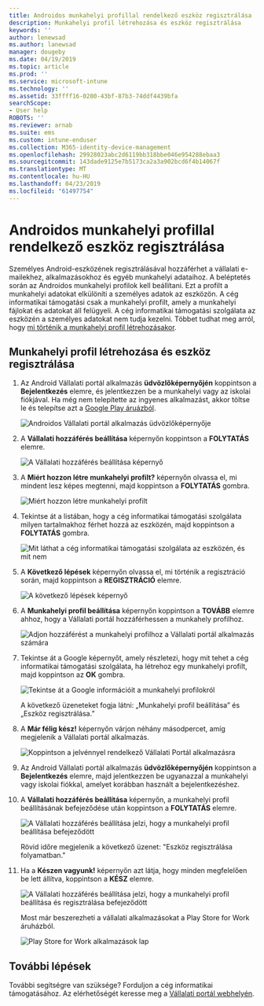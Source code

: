 ```yaml
---
title: Androidos munkahelyi profillal rendelkező eszköz regisztrálása |} A Microsoft Docs
description: Munkahelyi profil létrehozása és eszköz regisztrálása
keywords: ''
author: lenewsad
ms.author: lanewsad
manager: dougeby
ms.date: 04/19/2019
ms.topic: article
ms.prod: ''
ms.service: microsoft-intune
ms.technology: ''
ms.assetid: 33ffff16-0280-43bf-87b3-74ddf4439bfa
searchScope:
- User help
ROBOTS: ''
ms.reviewer: arnab
ms.suite: ems
ms.custom: intune-enduser
ms.collection: M365-identity-device-management
ms.openlocfilehash: 29928023abc2d6119bb318bbe046e954288ebaa3
ms.sourcegitcommit: 143dade9125e7b5173ca2a3a902bcd6f4b14067f
ms.translationtype: MT
ms.contentlocale: hu-HU
ms.lasthandoff: 04/23/2019
ms.locfileid: "61497754"
---
```

# <a name="enroll-device-with-android-work-profile"></a>Androidos munkahelyi profillal rendelkező eszköz regisztrálása

Személyes Android-eszközének regisztrálásával hozzáférhet a vállalati e-mailekhez, alkalmazásokhoz és egyéb munkahelyi adataihoz. A beléptetés során az Androidos munkahelyi profilok kell beállítani. Ezt a profilt a munkahelyi adatokat elkülöníti a személyes adatok az eszközön. A cég informatikai támogatási csak a munkahelyi profilt, amely a munkahelyi fájlokat és adatokat áll felügyeli. A cég informatikai támogatási szolgálata az eszközén a személyes adatokat nem tudja kezelni. Többet tudhat meg arról, hogy [mi történik a munkahelyi profil létrehozásakor](what-happens-when-you-create-a-work-profile-android.md). 

## <a name="create-work-profile-and-enroll-device"></a>Munkahelyi profil létrehozása és eszköz regisztrálása

1.  Az Android Vállalati portál alkalmazás **üdvözlőképernyőjén** koppintson a **Bejelentkezés** elemre, és jelentkezzen be a munkahelyi vagy az iskolai fiókjával. Ha még nem telepítette az ingyenes alkalmazást, akkor töltse le és telepítse azt a [Google Play áruázból](https://play.google.com/store/apps/details?id=com.microsoft.windowsintune.companyportal).

    ![Androidos Vállalati portál alkalmazás üdvözlőképernyője](./media/and-enroll-0-welcome-screen.png)

2. A **Vállalati hozzáférés beállítása** képernyőn koppintson a **FOLYTATÁS** elemre.

    ![A Vállalati hozzáférés beállítása képernyő](/intune/media/android_cp_enroll_01_1709_new.png)

3.  A **Miért hozzon létre munkahelyi profilt?** képernyőn olvassa el, mi mindent lesz képes megtenni, majd koppintson a **FOLYTATÁS** gombra.

    ![Miért hozzon létre munkahelyi profilt](./media/andr-afw-why-create-a-work-profile.png)

4.  Tekintse át a listában, hogy a cég informatikai támogatási szolgálata milyen tartalmakhoz férhet hozzá az eszközén, majd koppintson a **FOLYTATÁS** gombra.

    ![Mit láthat a cég informatikai támogatási szolgálata az eszközén, és mit nem](/intune/media/android_cp_enroll_02_after_1710.png)

5.  A **Következő lépések** képernyőn olvassa el, mi történik a regisztráció során, majd koppintson a **REGISZTRÁCIÓ** elemre.

    ![A következő lépések képernyő](/intune/media/android_work_cp_enroll_03_after_1710.png)

6. A **Munkahelyi profil beállítása** képernyőn koppintson a **TOVÁBB** elemre ahhoz, hogy a Vállalati portál hozzáférhessen a munkahely profilhoz.

    ![Adjon hozzáférést a munkahelyi profilhoz a Vállalati portál alkalmazás számára](./media/andr-afw-tap-next-to-set-up-work-profile.png)

7. Tekintse át a Google képernyőt, amely részletezi, hogy mit tehet a cég informatikai támogatási szolgálata, ha létrehoz egy munkahelyi profilt, majd koppintson az **OK** gombra.

    ![Tekintse át a Google információit a munkahelyi profilokról](./media/andr-afw-google-screen-what-it-can-do.png)

    A következő üzeneteket fogja látni: „Munkahelyi profil beállítása” és „Eszköz regisztrálása.”

8. A **Már félig kész!** képernyőn várjon néhány másodpercet, amíg megjelenik a Vállalati portál alkalmazás.

    ![Koppintson a jelvénnyel rendelkező Vállalati Portál alkalmazásra](./media/andr-afw-tap-work-badged-company-portal-icon2.png)

9. Az Android Vállalati portál alkalmazás **üdvözlőképernyőjén** koppintson a **Bejelentkezés** elemre, majd jelentkezzen be ugyanazzal a munkahelyi vagy iskolai fiókkal, amelyet korábban használt a bejelentkezéshez.

10. A **Vállalati hozzáférés beállítása** képernyőn, a munkahelyi profil beállításának befejeződése után koppintson a **FOLYTATÁS** elemre.

    ![A Vállalati hozzáférés beállítása jelzi, hogy a munkahelyi profil beállítása befejeződött](./media/andr-afw-work-profile-now-set-up.png)

    Rövid időre megjelenik a következő üzenet: "Eszköz regisztrálása folyamatban."

11. Ha a **Készen vagyunk!** képernyőn azt látja, hogy minden megfelelően be lett állítva, koppintson a **KÉSZ** elemre.

    ![A Vállalati hozzáférés beállítása jelzi, hogy a munkahelyi profil beállítása és regisztrálása befejeződött](/intune/media/android_work_cp_enroll_04_after_1710.png)

    Most már beszerezheti a vállalati alkalmazásokat a Play Store for Work áruházból.

    ![Play Store for Work alkalmazások lap](./media/andr-afw-tap-work-play-store-icon.png)

## <a name="next-steps"></a>További lépések  

További segítségre van szüksége? Forduljon a cég informatikai támogatásához. Az elérhetőségét keresse meg a [Vállalati portál webhelyén](https://go.microsoft.com/fwlink/?linkid=2010980).

